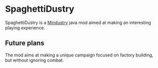 # SpaghettiDustry
SpaghettiDustry is a [Mindustry](https://github.com/Anuken/Mindustry) java mod aimed at making an interesting playing experience.

## Future plans
The mod aims at making a unique campaign focused on factory building, but without ignoring combat.


